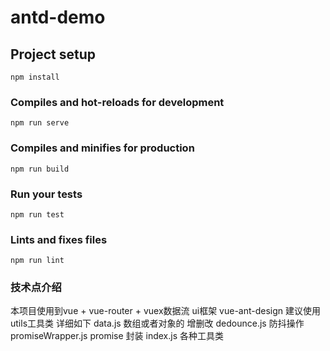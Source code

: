 # antd-demo

## Project setup
```
npm install
```

### Compiles and hot-reloads for development
```
npm run serve
```

### Compiles and minifies for production
```
npm run build
```

### Run your tests
```
npm run test
```

### Lints and fixes files
```
npm run lint
```

### 技术点介绍
本项目使用到vue + vue-router + vuex数据流
ui框架 vue-ant-design
建议使用utils工具类 详细如下
data.js 数组或者对象的 增删改
dedounce.js 防抖操作
promiseWrapper.js promise 封装
index.js 各种工具类
